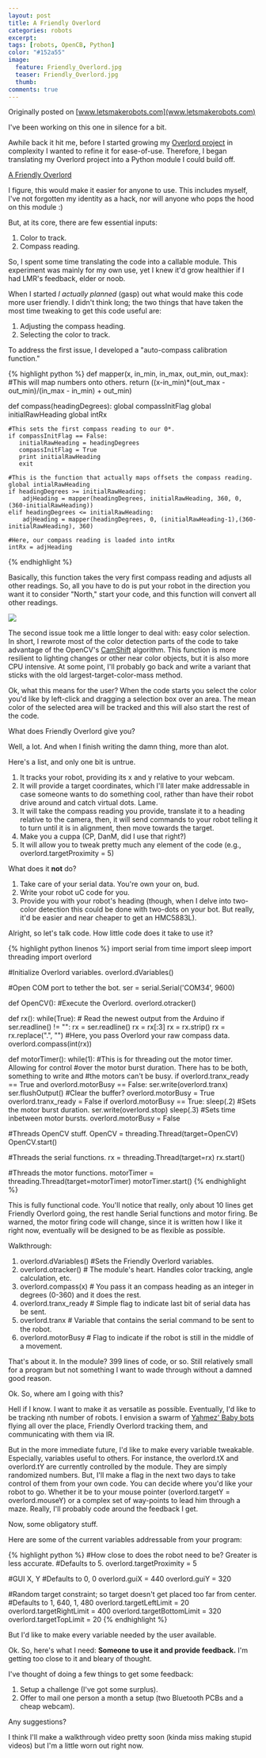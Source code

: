 ```yaml
---
layout: post
title: A Friendly Overlord
categories: robots
excerpt:
tags: [robots, OpenCB, Python]
color: "#152a55"
image:
  feature: Friendly_Overlord.jpg
  teaser: Friendly_Overlord.jpg
  thumb:
comments: true
---
```


Originally posted on [www.letsmakerobots.com](www.letsmakerobots.com)

I've been working on this one in silence for a bit.  

Awhile back it hit me, before I started growing my [Overlord project](http://letsmakerobots.com/node/38208) in complexity I wanted to refine it for ease-of-use. Therefore, I began translating my Overlord project into a Python module I could build off.

<a class="btn" href="https://github.com/Ladvien/Overlord" target="">A Friendly Overlord</a>

I figure, this would make it easier for anyone to use. This includes myself, I've not forgotten my identity as a hack, nor will anyone who pops the hood on this module :)  

But, at its core, there are few essential inputs:

1.  Color to track.
2.  Compass reading.

So, I spent some time translating the code into a callable module.  This experiment was mainly for my own use, yet I knew it'd grow healthier if I had LMR's feedback, elder or noob.

When I started _I actually planned_ (gasp) out what would make this code more user friendly.  I didn't think long; the two things that have taken the most time tweaking to get this code useful are:

1.  Adjusting the compass heading.
2.  Selecting the color to track.

To address the first issue, I developed a "auto-compass calibration function."

{% highlight python %}
def mapper(x, in_min, in_max, out_min, out_max):
    #This will map numbers onto others.
    return ((x-in_min)*(out_max -out_min)/(in_max - in_min) + out_min)

def compass(headingDegrees):
    global compassInitFlag
    global initialRawHeading
    global intRx

    #This sets the first compass reading to our 0*.
    if compassInitFlag == False:
       initialRawHeading = headingDegrees
       compassInitFlag = True
       print initialRawHeading
       exit

    #This is the function that actually maps offsets the compass reading.
    global intialRawHeading
    if headingDegrees >= initialRawHeading:
        adjHeading = mapper(headingDegrees, initialRawHeading, 360, 0, (360-initialRawHeading))
    elif headingDegrees <= initialRawHeading:
        adjHeading = mapper(headingDegrees, 0, (initialRawHeading-1),(360-initialRawHeading), 360)

    #Here, our compass reading is loaded into intRx
    intRx = adjHeading
{% endhighlight %}

Basically, this function takes the very first compass reading and adjusts all other readings.  So, all you have to do is put your robot in the direction you want it to consider "North," start your code, and this function will convert all other readings.

![](/images/Friendly_Overlord_--_Color_Selector.jpg)

The second issue took me a little longer to deal with: easy color selection.  In short, I rewrote most of the color detection parts of the code to take advantage of the OpenCV's [CamShift](http://docs.opencv.org/trunk/doc/py_tutorials/py_video/py_meanshift/py_meanshift.html) algorithm.  This function is more resilient to lighting changes or other near color objects, but it is also more CPU intensive.  At some point, I'll probably go back and write a variant that sticks with the old largest-target-color-mass method.  

Ok, what this means for the user?  When the code starts you select the color you'd like by left-click and dragging a selection box over an area.  The mean color of the selected area will be tracked and this will also start the rest of the code.

What does Friendly Overlord give you?

Well, a lot.  And when I finish writing the damn thing, more than alot.

Here's a list, and only one bit is untrue.

1.  It tracks your robot, providing its x and y relative to your webcam.
2.  It will provide a target coordinates, which I'll later make addressable in case someone wants to do something cool, rather than have their robot drive around and catch virtual dots. Lame.
3.  It will take the compass reading you provide, translate it to a heading relative to the camera, then, it will send commands to your robot telling it to turn until it is in alignment, then move towards the target.
4.  Make you a cuppa (CP, DanM, did I use that right?)
5.  It will allow you to tweak pretty much any element of the code (e.g., overlord.targetProximity = 5)

What does it **not** do?

1.  Take care of your serial data.  You're own your on, bud.
2.  Write your robot uC code for you.
3.  Provide you with your robot's heading (though, when I delve into two-color detection this could be done with two-dots on your bot.  But really, it'd be easier and near cheaper to get an HMC5883L).

Alright, so let's talk code.  How little code does it take to use it?

{% highlight python linenos %}
import serial
from time import sleep
import threading
import overlord

#Initialize Overlord variables.
overlord.dVariables()

#Open COM port to tether the bot.
ser = serial.Serial('COM34', 9600)

def OpenCV():
    #Execute the Overlord.
    overlord.otracker()

def rx():
    while(True):
        # Read the newest output from the Arduino
        if ser.readline() != "":
            rx = ser.readline()
            rx = rx[:3]
            rx = rx.strip()
            rx = rx.replace(".", "")
            #Here, you pass Overlord your raw compass data.  
            overlord.compass(int(rx))

def motorTimer():
    while(1):
        #This is for threading out the motor timer.  Allowing for control
        #over the motor burst duration.  There has to be both, something to write and
        #the motors can't be busy.
        if overlord.tranx_ready == True and overlord.motorBusy == False:
            ser.write(overlord.tranx)
            ser.flushOutput() #Clear the buffer?
            overlord.motorBusy = True
            overlord.tranx_ready = False
        if overlord.motorBusy == True:
            sleep(.2) #Sets the motor burst duration.
            ser.write(overlord.stop)
            sleep(.3) #Sets time inbetween motor bursts.
            overlord.motorBusy = False

#Threads OpenCV stuff.
OpenCV = threading.Thread(target=OpenCV)
OpenCV.start()

#Threads the serial functions.
rx = threading.Thread(target=rx)
rx.start()

#Threads the motor functions.
motorTimer = threading.Thread(target=motorTimer)
motorTimer.start()
{% endhighlight %}

This is fully functional code.  You'll notice that really, only about 10 lines get Friendly Overlord going, the rest handle Serial functions and motor firing.  Be warned, the motor firing code will change, since it is written how I like it right now, eventually will be designed to be as flexible as possible.

Walkthrough:

1.  overlord.dVariables() #Sets the Friendly Overlord variables.
2.  overlord.otracker() # The module's heart.  Handles color tracking, angle calculation, etc.
3.  overlord.compass(x) # You pass it an compass heading as an integer in degrees (0-360) and it does the rest.
4.  overlord.tranx_ready # Simple flag to indicate last bit of serial data has be sent.
5.  <span style="line-height: 1.231;">overlord.tranx # Variable that contains the serial command to be sent to the robot.</span>
6.  <span style="line-height: 1.231;">overlord.motorBusy # Flag to indicate if the robot is still in the middle of a movement.</span>

That's about it.  In the module? 399 lines of code, or so.  Still relatively small for a program but not something I want to wade through without a damned good reason.

Ok.  So, where am I going with this?

Hell if I know.  I want to make it as versatile as possible.  Eventually, I'd like to be tracking nth number of robots.  I envision a swarm of [Yahmez' Baby bots](http://letsmakerobots.com/node/39306) flying all over the place, Friendly Overlord tracking them, and communicating with them via IR.

But in the more immediate future, I'd like to make every variable tweakable.  Especially, variables useful to others.  For instance, the overlord.tX and overlord.tY are currently controlled by the module.  They are simply randomized numbers.  But, I'll make a flag in the next two days to take control of them from your own code.  You can decide where you'd like your robot to go.  Whether it be to your mouse pointer (overlord.targetY = overlord.mouseY) or a complex set of way-points to lead him through a maze.  Really, I'll probably code around the feedback I get.

Now, some obligatory stuff.

Here are some of the current variables addressable from your program:

{% highlight python %}
#How close to does the robot need to be? Greater is less accurate.
#Defaults to 5.
overlord.targetProximity = 5

#GUI X, Y
#Defaults to 0, 0
overlord.guiX = 440
overlord.guiY = 320

#Random target constraint; so target doesn't get placed too far from center.
#Defaults to 1, 640, 1, 480
overlord.targetLeftLimit = 20
overlord.targetRightLimit = 400
overlord.targetBottomLimit = 320
overlord.targetTopLimit = 20
{% endhighlight %}

But I'd like to make every variable needed by the user available.

Ok.  So, here's what I need: **Someone to use it and provide feedback.**  I'm getting too close to it and bleary of thought.

I've thought of doing a few things to get some feedback:

1.  Setup a challenge (I've got some surplus).
2.  Offer to mail one person a month a setup (two Bluetooth PCBs and a cheap webcam).

Any suggestions?

I think I'll make a walkthrough video pretty soon (kinda miss making stupid videos) but I'm a little worn out right now.
